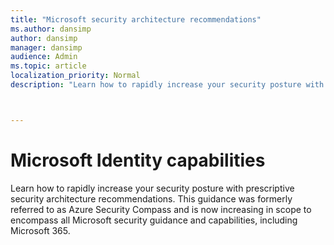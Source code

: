 ```yaml
---
title: "Microsoft security architecture recommendations"
ms.author: dansimp
author: dansimp
manager: dansimp
audience: Admin
ms.topic: article
localization_priority: Normal
description: "Learn how to rapidly increase your security posture with prescriptive security architecture recommendations."



---
```


# Microsoft Identity capabilities


Learn how to rapidly increase your security posture with prescriptive security architecture recommendations. This guidance was formerly referred to as Azure Security Compass and is now increasing in scope to encompass all Microsoft security guidance and capabilities, including Microsoft 365. 